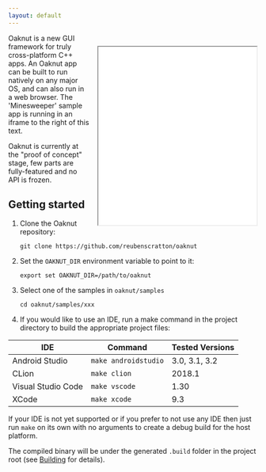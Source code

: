 ```yaml
---
layout: default
---
```

<iframe src="samples/minesweeper/xx.html" style="margin-top:24px; margin-left:16px;" width="320" height="360" align="right">
</iframe>
Oaknut is a new GUI framework for truly cross-platform C++ apps. An
Oaknut app can be built to run natively on any major OS, and can also run in
a web browser. The 'Minesweeper' sample app is
running in an iframe to the right of this text.

Oaknut is currently at the "proof of concept" stage, few parts are fully-featured
and no API is frozen.

## Getting started
1. Clone the Oaknut repository:

    `git clone https://github.com/reubenscratton/oaknut`

2. Set the `OAKNUT_DIR` environment variable to point to it:

    `export set OAKNUT_DIR=/path/to/oaknut`

3. Select one of the samples in `oaknut/samples`

	`cd oaknut/samples/xxx`

4. If you would like to use an IDE, run a make command in the project directory
to build the appropriate project files:

IDE | Command | Tested Versions
--- | ------- | ----
Android Studio | `make androidstudio` | 3.0, 3.1, 3.2
CLion | `make clion` | 2018.1
Visual Studio Code | `make vscode` | 1.30
XCode | `make xcode` | 9.3

If your IDE is not yet supported or if you prefer to not use any IDE then just run `make` on its own with no arguments to create a debug build for the host platform.

The compiled binary will be under the generated `.build` folder in the project
root (see [Building](guides/2_building) for details).
